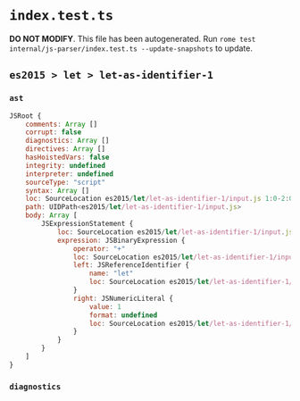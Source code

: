 # `index.test.ts`

**DO NOT MODIFY**. This file has been autogenerated. Run `rome test internal/js-parser/index.test.ts --update-snapshots` to update.

## `es2015 > let > let-as-identifier-1`

### `ast`

```javascript
JSRoot {
	comments: Array []
	corrupt: false
	diagnostics: Array []
	directives: Array []
	hasHoistedVars: false
	integrity: undefined
	interpreter: undefined
	sourceType: "script"
	syntax: Array []
	loc: SourceLocation es2015/let/let-as-identifier-1/input.js 1:0-2:0
	path: UIDPath<es2015/let/let-as-identifier-1/input.js>
	body: Array [
		JSExpressionStatement {
			loc: SourceLocation es2015/let/let-as-identifier-1/input.js 1:0-1:7
			expression: JSBinaryExpression {
				operator: "+"
				loc: SourceLocation es2015/let/let-as-identifier-1/input.js 1:0-1:7
				left: JSReferenceIdentifier {
					name: "let"
					loc: SourceLocation es2015/let/let-as-identifier-1/input.js 1:0-1:3 (let)
				}
				right: JSNumericLiteral {
					value: 1
					format: undefined
					loc: SourceLocation es2015/let/let-as-identifier-1/input.js 1:6-1:7
				}
			}
		}
	]
}
```

### `diagnostics`

```

```
